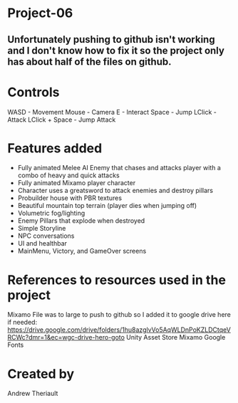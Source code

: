 # Project-06
## Unfortunately pushing to github isn't working and I don't know how to fix it so the project only has about half of the files on github. 
# Controls
WASD - Movement
Mouse - Camera
E - Interact
Space - Jump
LClick - Attack
LClick + Space - Jump Attack

# Features added
* Fully animated Melee AI Enemy that chases and attacks player with a combo of heavy and quick attacks
* Fully animated Mixamo player character
* Character uses a greatsword to attack enemies and destroy pillars
* Probuilder house with PBR textures
* Beautiful mountain top terrain (player dies when jumping off)
* Volumetric fog/lighting
* Enemy Pillars that explode when destroyed
* Simple Storyline
* NPC conversations
* UI and healthbar
* MainMenu, Victory, and GameOver screens

# References to resources used in the project
Mixamo File was to large to push to github so I added it to google drive here if needed: https://drive.google.com/drive/folders/1hu8azglvVo5AqWLDnPoKZLDCtqeVRCWc?dmr=1&ec=wgc-drive-hero-goto
Unity Asset Store
Mixamo
Google Fonts

# Created by
Andrew Theriault